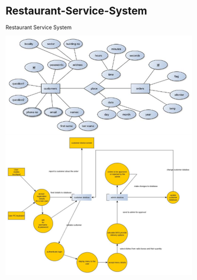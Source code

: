 # Restaurant-Service-System
Restaurant Service System

![](/Project/er_diagram.jpg)
![](/Project/dfd.jpg)
